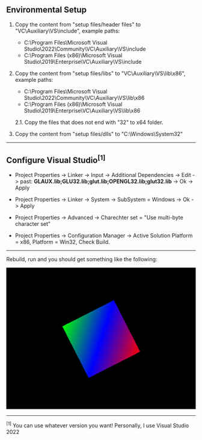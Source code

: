 ﻿## Environmental Setup

1. Copy the content from "setup files/header files" to "VC\Auxiliary\VS\include", example paths:
	- C:\Program Files\Microsoft Visual Studio\2022\Community\VC\Auxiliary\VS\include
	- C:\Program Files (x86)\Microsoft Visual Studio\2019\Enterprise\VC\Auxiliary\VS\include

2. Copy the content from "setup files/libs" to "VC\Auxiliary\VS\lib\x86", example paths:
	- C:\Program Files\Microsoft Visual Studio\2022\Community\VC\Auxiliary\VS\lib\x86
	- C:\Program Files (x86)\Microsoft Visual Studio\2019\Enterprise\VC\Auxiliary\VS\lib\x86

	2.1. Copy the files that does not end with "32" to x64 folder.

3. Copy the content from "setup files/dlls" to "C:\Windows\System32"

---
## Configure Visual Studio<sup>[1]</sup>

- Project Properties -> Linker -> Input 
		-> Additional Dependencies 
		-> Edit -> past: **GLAUX.lib;GLU32.lib;glut.lib;OPENGL32.lib;glut32.lib**
		-> Ok -> Apply

- Project Properties -> Linker -> System -> SubSystem = Windows -> Ok -> Apply

- Project Properties → Advanced 
-> Charechter set = "Use multi-byte character set"

- Project Properties -> Configuration Manager -> 
Active Solution Platform = x86, Platform = Win32, Check Build.

---
Rebuild, run and you should get something like the following:

![run](/res/run.gif)

---
<sup>[1]</sup> You can use whatever version you want! Personally, I use Visual Studio 2022
